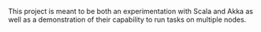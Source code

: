 This project is meant to be both an experimentation with Scala and Akka as well as a demonstration of their capability to run tasks on multiple nodes.